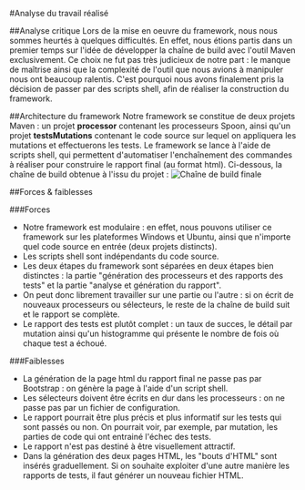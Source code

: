 #Analyse du travail réalisé

##Analyse critique
Lors de la mise en oeuvre du framework, nous nous sommes heurtés à quelques difficultés. 
En effet, nous étions partis dans un premier temps sur l'idée de développer la chaîne de build avec l'outil Maven exclusivement.
Ce choix ne fut pas très judicieux de notre part : le manque de maîtrise ainsi que la complexité de l'outil que nous avions à manipuler nous ont beaucoup ralentis. C'est pourquoi nous avons finalement pris la décision de passer par des scripts shell, afin de réaliser la construction du framework.


##Architecture du framework
Notre framework se constitue de deux projets Maven : un projet <b>processor</b> contenant les processeurs Spoon, ainsi qu'un projet <b>testsMutations</b> contenant le code source sur lequel on appliquera les mutations et effectuerons les tests.
Le framework se lance à l'aide de scripts shell, qui permettent d'automatiser l'enchaînement des commandes à réaliser pour construire le rapport final (au format html).
Ci-dessous, la chaîne de build obtenue à l'issu du projet :
<img src="img/chaine_finale.png" alt="Chaîne de build finale"/>

##Forces & faiblesses

###Forces
<ul>
<li>Notre framework est modulaire : en effet, nous pouvons utiliser ce framework sur les plateformes Windows et Ubuntu, ainsi que n'importe quel code source en entrée (deux projets distincts).</li>
<li>Les scripts shell sont indépendants du code source.</li>
<li>Les deux étapes du framework sont séparées en deux étapes bien distinctes : la partie "génération des processeurs et des rapports des tests" et la partie "analyse et génération du rapport".</li>
<li>On peut donc librement travailler sur une partie ou l'autre : si on écrit de nouveaux processeurs ou sélecteurs, le reste de la chaîne de build suit et le rapport se complète.</li>
<li>Le rapport des tests est plutôt complet : un taux de succes, le détail par mutation ainsi qu'un histogramme qui présente le nombre de fois où chaque test a échoué.</li>
</ul>

###Faiblesses
<ul>
<li>La génération de la page html du rapport final ne passe pas par Bootstrap : on génère la page à l'aide d'un script shell.</li>
<li>Les sélecteurs doivent être écrits en dur dans les processeurs : on ne passe pas par un fichier de configuration.</li>
<li>Le rapport pourrait être plus précis et plus informatif sur les tests qui sont passés ou non. On pourrait voir, par exemple, par mutation, les parties de code qui ont entrainé l'échec des tests.</li>
<li>Le rapport n'est pas destiné à être visuellement attractif.</li>
<li>Dans la génération des deux pages HTML, les "bouts d'HTML" sont insérés graduellement. Si on souhaite exploiter d'une autre manière les rapports de tests, il faut générer un nouveau fichier HTML.
</ul>


